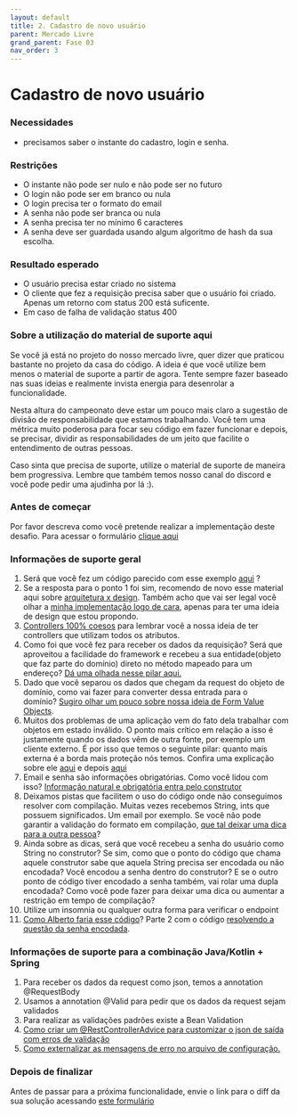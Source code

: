 ```yaml
---
layout: default
title: 2. Cadastro de novo usuário 
parent: Mercado Livre
grand_parent: Fase 03
nav_order: 3
---
```

# Cadastro de novo usuário

### Necessidades

* precisamos saber o instante do cadastro, login e senha.

### Restrições

*   O instante não pode ser nulo e não pode ser no futuro
*   O login não pode ser em branco ou nula
*   O login precisa ter o formato do email
*   A senha não pode ser branca ou nula
*   A senha precisa ter no mínimo 6 caracteres
*   A senha deve ser guardada usando algum algoritmo de hash da sua escolha.

### Resultado esperado

*  O usuário precisa estar criado no sistema
*  O cliente que fez a requisição precisa saber que o usuário foi criado. Apenas um retorno com status 200 está suficente.
* Em caso de falha de validação status 400

### Sobre a utilização do material de suporte aqui

Se você já está no projeto do nosso mercado livre, quer dizer que praticou bastante no projeto da casa do código. A ideia é que você utilize bem menos o material de suporte a partir de agora. Tente sempre fazer baseado nas suas ideias e realmente invista energia para desenrolar a funcionalidade. 

Nesta altura do campeonato deve estar um pouco mais claro a sugestão de divisão de responsabilidade que estamos trabalhando. Você tem uma métrica muito poderosa para focar seu código em fazer funcionar e depois, se precisar, dividir as responsabilidades de um jeito que facilite o entendimento de outras pessoas. 

Caso sinta que precisa de suporte, utilize o material de suporte de maneira bem progressiva. Lembre que também temos nosso canal do discord e você pode pedir uma ajudinha por lá :). 

### Antes de começar 

Por favor descreva como você pretende realizar a implementação deste desafio. Para acessar o formulário [clique aqui](https://forms.gle/zJaRwPPpqdEB6WDPA)

### **Informações de suporte geral**

1.  Será que você fez um código parecido com esse exemplo [aqui](https://youtu.be/_lQXmLAiufQ) ?
2.  Se a resposta para o ponto 1 foi sim, recomendo de novo esse material aqui sobre [arquitetura x design](https://youtu.be/HIIKgnIo7SA). Também acho que vai ser legal você olhar a [minha implementação logo de cara](https://youtu.be/1sXFbr19byA), apenas para ter uma ideia de design que estou propondo.
3.  [Controllers 100% coesos](https://youtu.be/NNKG2TFctfo) para lembrar você a nossa ideia de ter controllers que utilizam todos os atributos.
4.  Como foi que você fez para receber os dados da requisição? Será que aproveitou a facilidade do framework e recebeu a sua entidade(objeto que faz parte do domínio) direto no método mapeado para um endereço? [Dá uma olhada nesse pilar aqui.](https://youtu.be/AzyHKZwNg1A)
5.  Dado que você separou os dados que chegam da request do objeto de domínio, como vai fazer para converter dessa entrada para o domínio? [Sugiro olhar um pouco sobre nossa ideia de Form Value Objects](https://youtu.be/kzjSxBDQXp8).
6.  Muitos dos problemas de uma aplicação vem do fato dela trabalhar com objetos em estado inválido. O ponto mais crítico em relação a isso é justamente quando os dados vêm de outra fonte, por exemplo um cliente externo. É por isso que temos o seguinte pilar: quanto mais externa é a borda mais proteção nós temos. Confira uma explicação sobre ele [aqui](https://youtu.be/XPXOhvrJT1w) e depois [aqui](https://youtu.be/kkKqo80whqo)
7.  Email e senha são informações obrigatórias. Como você lidou com isso? [Informação natural e obrigatória entra pelo construtor](https://youtu.be/NoKjl0xMt6w)
8.  Deixamos pistas que facilitem o uso do código onde não conseguimos resolver com compilação. Muitas vezes recebemos String, ints que possuem significados. Um email por exemplo. Se você não pode garantir a validação do formato em compilação, [que tal deixar uma dica para a outra pessoa](https://youtu.be/iU19qJeXnVo)?
9.  Ainda sobre as dicas, será que você recebeu a senha do usuário como String no construtor? Se sim, como que o ponto do código que chama aquele construtor sabe que aquela String precisa ser encodada ou não encodada? Você encodou a senha dentro do construtor? E se o outro ponto de código tiver encodado a senha também, vai rolar uma dupla encodada? Como você pode fazer para deixar uma dica ou aumentar a restrição em tempo de compilação?
10.  Utilize um insomnia ou qualquer outra forma para verificar o endpoint
12.  [Como Alberto faria esse código](https://youtu.be/iQuCGFVZrlY)? Parte 2 com o código [resolvendo a questão da senha encodada](https://youtu.be/pvKsvSVzFJY).

### Informações de suporte para a combinação Java/Kotlin + Spring

1.  Para receber os dados da request como json, temos a annotation @RequestBody
2.  Usamos a annotation @Valid para pedir que os dados da request sejam validados
3.  Para realizar as validações padrões existe a Bean Validation
4.  [Como criar um @RestControllerAdvice para customizar o json de saída com erros de validação](https://youtu.be/FO4HnZNCvoo)
5.  [Como externalizar as mensagens de erro no arquivo de configuração.](https://youtu.be/FO4HnZNCvoo)

### Depois de finalizar

Antes de passar para a próxima funcionalidade, envie o link para o diff da sua solução acessando [este formulário](https://forms.gle/uHtjiJEJ8cPBmXTb8)

